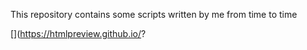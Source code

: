 This repository contains some scripts written by me from time to time




[](https://htmlpreview.github.io/?
